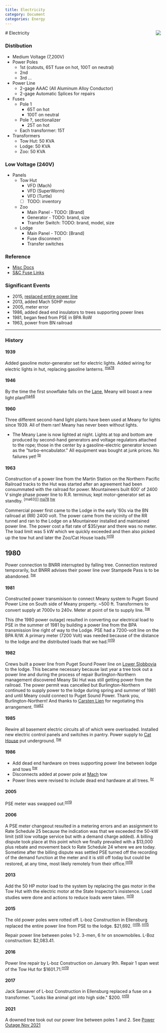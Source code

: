 ```yaml
---
title: Electricity
category: Document
categories: Energy
---
```

<img src="/img/2021-Electric-Distribution.png" align="right">
# Electricity

### Distibution

- Medium Voltage (7,200V)
- Power Poles
    - 1st (cutouts, 65T fuse on hot, 100T on neutral)
    - 2nd
    - 3rd ...
- Power Line
    - 2-gage AAAC (All Aluminum Alloy Conductor)
    - 2-gage Automatic Splices for repairs
- Fuses
    - Pole 1
        - 65T on hot
        - 100T on neutral
    - Pole ?, sectionalizer
        - 25T on hot
    - Each transformer: 15T
- Transformers
    - Tow Hut: 50 KVA
    - Lodge: 50 KVA
    - Zoo: 50 KVA

### Low Voltage (240V)

- Panels
    - Tow Hut
        - VFD (Mach)
        - VFD (SuperWorm)
        - VFD (Turtle)
        - [ ] TODO: inventory
    - Zoo
        - Main Panel - TODO: [Brand]
        - Generator - TODO: brand, size
        - Transfer Switch: TODO: brand, model, size
    - Lodge
        - Main Panel - TODO: [Brand]
        - Fuse disconnect
        - Transfer switches

### Reference
- [Misc Docs](https://github.com/MeanyLodge/meanylodge.github.com/blob/master/reference/2021-12-08-Power-Line.pdf)
- [S&C Fuse Links](https://github.com/MeanyLodge/meanylodge.github.com/blob/master/reference/2021-Fuse-Links.pdf)

### Significant Events

- 2015, [replaced entire power line](https://github.com/MeanyLodge/meanylodge.github.com/blob/master/reference/2015-Power-Line-Replacement.pdf)
- 2013, added Mach 50HP motor
- 2005, meter error
- 1986, added dead end insulators to trees supporting power lines
- 1981, began feed from PSE in BPA RoW
- 1963, power from BN railroad


---

### History

#### 1939

Added gasoline motor-generator set for electric lights. Added wiring for electric lights in hut, replacing gasoline lanterns. <sup>[ma78][]</sup>

#### 1946

By the time the first snowflake falls on the [Lane](/Run/Lane), Meany will boast a new light plant<sup>[ma46][]</sup>

#### 1960

Three different second-hand light plants have been used at Meany for lights since 1939. All of them ran! Meany has never been without lights.
- The Meany Lane is now lighted at night. Lights at top and bottom are produced by second-hand generators and voltage regulators attached to the rope; those in the center by a gasoline-electric generator known as the "turbo-encabulator." All equipment was bought at junk prices. No failures yet! <sup>[tp][]</sup>

#### 1963

Construction of a power line from the Martin Station on the Northern Pacific Railroad tracks to the Hut was started after an agreement had been consummated with the railroad for power. Mountaineers built 600' of 2400 V single phase power line to R.R. terminus; kept motor-generator set as standby. <sup>[ma63][] [ma78][] [hw][]</sup>

Commercial power first came to the Lodge in the early ‘60s via the BN railroad at (RR) 2400 volt.  The power came from the vicinity of the RR tunnel and ran to the Lodge on a Mountaineer installed and maintained power line. The power cost a flat rate of $35/year and there was no meter. The load limit was 5 kW which we quickly exceeded and then also picked up the tow hut and later the Zoo/Cat House loads.<sup>[rn19][]</sup>

## 1980

Power connection to BNRR interrupted by falling tree. Connection restored temporarily, but BNRR advises their power line over Stampede Pass is to be abandoned. <sup>[hw][]</sup>

#### 1981

Constructed power transmisison to connect Meany system to Puget Sound Power Line on South side of Meany property. \~500 ft. Transformers to convert supply at 7000v to 240v. Meter at point of tie to supply line. <sup>[hw][]</sup>

This (the 1980 power outage) resulted in converting our electrical load to PSE in the summer of 1981 by building a power line from the BPA transmission line right of way to the Lodge. PSE had a 7200-volt line on the BPA R/W. A primary meter (7200 Volt) was needed because of the distance to the lodge and the distributed loads that we had.<sup>[rn19][]</sup>

#### 1982

Crews built a power line from Puget Sound Power line on [Lower Slobbovia](/Run/Lower-Slobbovia) to the lodge. This became necessary because last year a tree took out a power line and during the process of repair Burlington-Northern management discovered Meany Ski Hut was still getting power from the railroad. The power permit was cancelled but Burlington-Northern continued to supply power to the lodge during spring and summer of 1981 and until Meany could connect to Puget Sound Power. Thank you, Burlington-Northern! And thanks to [Carsten Lien](/Person/Carsten-Lien) for negotiating this arrangement. <sup>[ma82][]</sup>

#### 1985

Rewire all basement electric circuits all of which were overloaded. Installed new electric control panels and switches in pantry. Power supply to [Cat House](Cat-House) put underground. <sup>[hw][]</sup>

#### 1986

- Add dead end hardware on trees supporting power line between lodge and tows <sup>[hw][]</sup>
- Disconnects added at power pole at [Mach](Mach) tow
- Power lines were revised to include dead end hardware at all trees. <sup>[hr][]</sup>


#### 2005

PSE meter was swapped out.<sup>[rn19][]</sup>


#### 2006

A PSE meter changeout resulted in a metering errors and an assignment to Rate Schedule 25 because the indication was that we exceeded the 50-kW limit (still low voltage service but with a demand charge added). A billing dispute took place at this point which we finally prevailed with a $13,000 plus rebate and movement back to Rate Schedule 24 where we are today.  Sometime after the billing dispute was settled PSE turned off the recording of the demand function at the meter and it is still off today but could be restored, at any time, most likely remotely from their office.<sup>[rn19][]</sup>


#### 2013

Add the 50 HP motor load to the system by replacing the gas motor in the Tow Hut with the electric motor at the State Inspector’s insistence.  Load studies were done and actions to reduce loads were taken. <sup>[rn19][]</sup>


#### 2015

The old power poles were rotted off. L-boz Construction in Ellensburg replaced the entire power line from PSE to the lodge. $21,692. <sup>[rn19][], [rn15][] </sup>

Repair power line between poles 1-2. 3-men, 6 hr on snowmobiles. L-Boz
construction: $2,083.41.


#### 2016

Power line repair by L-boz Construction on January 9th. Repair 1 span west of the Tow Hut for $1601.71.<sup>[rn19][]</sup>


#### 2017

Jack Sansaver of L-boz Construction in Ellensburg replaced a fuse on a transformer. "Looks like animal got into high side." $200. <sup>[rn19][]</sup>


#### 2021

A downed tree took out our power line between poles 1 and 2. See [Power Outage Nov 2021](https://github.com/MeanyLodge/Committee/issues/18)



[hr]: History-Reports "Meany History Reports, by Idona Kellogg"
[hw]: History-Walt "Meany History, by Walt Little"
[ma46]: Mountaineer-Annual#1946
[ma78]: Mountaineer-Annual#1978
[ma82]: Mountaineer-Annual#1982
[rn15]: https://github.com/MeanyLodge/meanylodge.github.com/blob/master/reference/2015-Power-Line-Replacement.pdf
[rn19]: Electrical-Power-System
[tp]: /Machine/Tomcat/Petition
